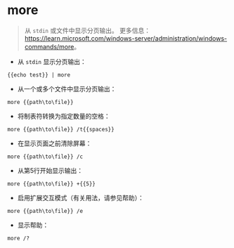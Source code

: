 # more

> 从 `stdin` 或文件中显示分页输出。
> 更多信息：<https://learn.microsoft.com/windows-server/administration/windows-commands/more>。

- 从 `stdin` 显示分页输出：

`{{echo test}} | more`

- 从一个或多个文件中显示分页输出：

`more {{path\to\file}}`

- 将制表符转换为指定数量的空格：

`more {{path\to\file}} /t{{spaces}}`

- 在显示页面之前清除屏幕：

`more {{path\to\file}} /c`

- 从第5行开始显示输出：

`more {{path\to\file}} +{{5}}`

- 启用扩展交互模式（有关用法，请参见帮助）：

`more {{path\to\file}} /e`

- 显示帮助：

`more /?`